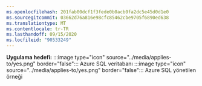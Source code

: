 ```yaml
---
ms.openlocfilehash: 201fab00dcf1f3fede0b0acb0fa2dc5e45d0d1e0
ms.sourcegitcommit: 03662d76a816e98cfc85462cbe9705f6890ed638
ms.translationtype: MT
ms.contentlocale: tr-TR
ms.lasthandoff: 09/15/2020
ms.locfileid: "90533249"
---
```

<Token>**Uygulama hedefi:** :::image type="icon" source="../media/applies-to/yes.png" border="false"::: Azure SQL veritabanı :::image type="icon" source="../media/applies-to/yes.png" border="false"::: Azure SQL yönetilen örneği </Token> 

